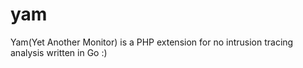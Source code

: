 # yam
Yam(Yet Another Monitor) is a PHP extension for no intrusion tracing analysis written in Go :)
